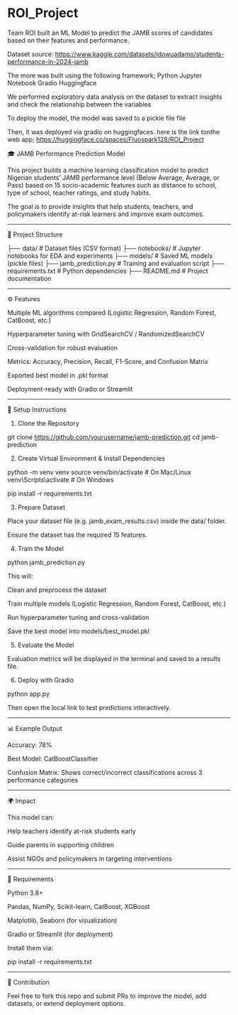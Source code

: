 # ROI_Project

Team ROI built an ML Model to predict the JAMB scores of candidates based on their features and performance.

Dataset source: https://www.kaggle.com/datasets/idowuadamo/students-performance-in-2024-jamb

The more was built using the following framework;
Python
Jupyter Notebook 
Gradio 
Huggingface 

We performed exploratory data analysis on the dataset to extract insights and check the relationship between the variables 





To deploy the model, the model was saved to a pickle file file 

Then, it was deployed via gradio on huggingfaces. here is the link tonthe web app; https://huggingface.co/spaces/Fluospark128/ROI_Project











🎓 JAMB Performance Prediction Model

This project builds a machine learning classification model to predict Nigerian students’ JAMB performance level (Below Average, Average, or Pass) based on 15 socio-academic features such as distance to school, type of school, teacher ratings, and study habits.

The goal is to provide insights that help students, teachers, and policymakers identify at-risk learners and improve exam outcomes.


---

📂 Project Structure

├── data/                 # Dataset files (CSV format)
├── notebooks/            # Jupyter notebooks for EDA and experiments
├── models/               # Saved ML models (pickle files)
├── jamb_prediction.py    # Training and evaluation script
├── requirements.txt      # Python dependencies
├── README.md             # Project documentation


---

⚙️ Features

Multiple ML algorithms compared (Logistic Regression, Random Forest, CatBoost, etc.)

Hyperparameter tuning with GridSearchCV / RandomizedSearchCV

Cross-validation for robust evaluation

Metrics: Accuracy, Precision, Recall, F1-Score, and Confusion Matrix

Exported best model in .pkl format

Deployment-ready with Gradio or Streamlit



---

🚀 Setup Instructions

1. Clone the Repository

git clone https://github.com/yourusername/jamb-prediction.git
cd jamb-prediction

2. Create Virtual Environment & Install Dependencies

python -m venv venv
source venv/bin/activate   # On Mac/Linux
venv\Scripts\activate      # On Windows

pip install -r requirements.txt

3. Prepare Dataset

Place your dataset file (e.g. jamb_exam_results.csv) inside the data/ folder.

Ensure the dataset has the required 15 features.


4. Train the Model

python jamb_prediction.py

This will:

Clean and preprocess the dataset

Train multiple models (Logistic Regression, Random Forest, CatBoost, etc.)

Run hyperparameter tuning and cross-validation

Save the best model into models/best_model.pkl


5. Evaluate the Model

Evaluation metrics will be displayed in the terminal and saved to a results file.

6. Deploy with Gradio

python app.py

Then open the local link to test predictions interactively.


---

📊 Example Output

Accuracy: 78%

Best Model: CatBoostClassifier

Confusion Matrix: Shows correct/incorrect classifications across 3 performance categories



---

🌍 Impact

This model can:

Help teachers identify at-risk students early

Guide parents in supporting children

Assist NGOs and policymakers in targeting interventions



---

📌 Requirements

Python 3.8+

Pandas, NumPy, Scikit-learn, CatBoost, XGBoost

Matplotlib, Seaborn (for visualization)

Gradio or Streamlit (for deployment)


Install them via:

pip install -r requirements.txt


---

🤝 Contribution

Feel free to fork this repo and submit PRs to improve the model, add datasets, or extend deployment options.
